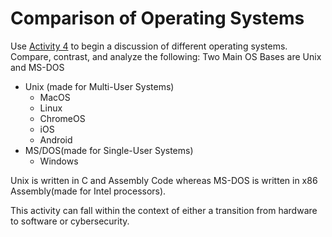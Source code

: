 # Comparison of Operating Systems

Use [Activity 4](https://github.com/ChrisMayfield/cspogil/tree/master/CS0/Act04) to begin a discussion of different operating systems. Compare, contrast, and analyze the following:
Two Main OS Bases are Unix and MS-DOS
 - Unix (made for Multi-User Systems)
   - MacOS
   - Linux
   - ChromeOS
   - iOS
   - Android
 - MS/DOS(made for Single-User Systems)
   - Windows
   
Unix is written in C and Assembly Code whereas MS-DOS is written in x86 Assembly(made for Intel processors).

This activity can fall within the context of either a transition from hardware to software or cybersecurity.
